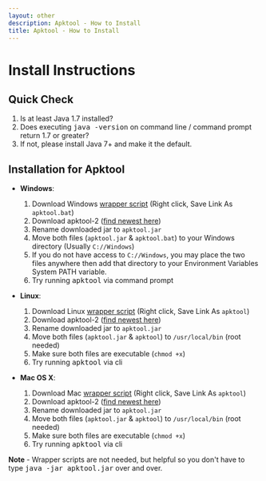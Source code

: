 ```yaml
---
layout: other
description: Apktool - How to Install
title: Apktool - How to Install
---
```


# Install Instructions

## Quick Check
  1. Is at least Java 1.7 installed?
  1. Does executing <kbd>java -version</kbd> on command line / command prompt return 1.7 or greater?
  1. If not, please install Java 7+ and make it the default.

## Installation for Apktool
  * **Windows**:
    1. Download Windows [wrapper script](https://raw.githubusercontent.com/iBotPeaches/Apktool/master/scripts/windows/apktool.bat) (Right click, Save Link As `apktool.bat`)
    1. Download apktool-2 ([find newest here](https://bitbucket.org/iBotPeaches/apktool/downloads/))
    1. Rename downloaded jar to `apktool.jar`
    1. Move both files (`apktool.jar` & `apktool.bat`) to your Windows directory (Usually `C://Windows`)
    1. If you do not have access to `C://Windows`, you may place the two files anywhere then add that directory to your Environment Variables System PATH variable.
    1. Try running <kbd>apktool</kbd> via command prompt

  * **Linux**:
    1. Download Linux [wrapper script](https://raw.githubusercontent.com/iBotPeaches/Apktool/master/scripts/linux/apktool) (Right click, Save Link As `apktool`)
    1. Download apktool-2 ([find newest here](https://bitbucket.org/iBotPeaches/apktool/downloads/))
    1. Rename downloaded jar to `apktool.jar`
    1. Move both files (`apktool.jar` & `apktool`) to `/usr/local/bin` (root needed)
    1. Make sure both files are executable (`chmod +x`)
    1. Try running <kbd>apktool</kbd> via cli

  * **Mac OS X**:
    1. Download Mac [wrapper script](https://raw.githubusercontent.com/iBotPeaches/Apktool/master/scripts/osx/apktool) (Right click, Save Link As `apktool`)
    1. Download apktool-2 ([find newest here](https://bitbucket.org/iBotPeaches/apktool/downloads/))
    1. Rename downloaded jar to `apktool.jar`
    1. Move both files (`apktool.jar` & `apktool`) to `/usr/local/bin` (root needed)
    1. Make sure both files are executable (`chmod +x`)
    1. Try running <kbd>apktool</kbd> via cli

**Note** - Wrapper scripts are not needed, but helpful so you don't have to type <kbd>java -jar apktool.jar</kbd> over and over.
